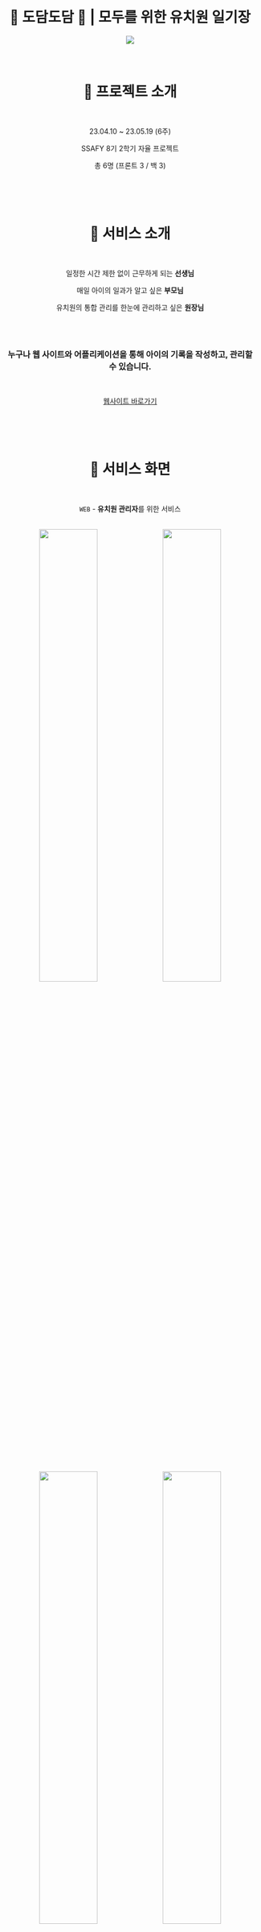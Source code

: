 <div align=center>

# 🐣 **도담도담** 🐤 | 모두를 위한 유치원 일기장

<img src="https://github.com/wohaha-dodamdodam/dodamdodam/assets/107095081/65f12a5e-c9dc-4438-bb32-b8525af7bb03" >

<br>
<br>
<br>

# 💛 프로젝트 소개
<br>

23.04.10 ~ 23.05.19 (6주)

SSAFY 8기 2학기 자율 프로젝트 

총 6명 (프론트 3 / 백 3)

<br>
<br>
<br>

# 💛 서비스 소개 

<br>

일정한 시간 제한 없이 근무하게 되는 **선생님**

매일 아이의 일과가 알고 싶은 **부모님**

유치원의 통합 관리를 한눈에 관리하고 싶은 **원장님**

<br>
<br>

### **누구나 웹 사이트와 어플리케이션을 통해 아이의 기록을 작성하고, 관리할 수 있습니다.**

<br>

[웹사이트 바로가기](https://dodamdodam.site)


<br>
<br>
<br>



# 💛 서비스 화면 

<br>

`WEB` - **유치원 관리자**를 위한 서비스
<br>
<br>

<img src="https://github.com/wohaha-dodamdodam/dodamdodam/assets/107095081/d45905bf-4ac2-46ca-b046-0ea5627fe4f3" width="48%" />
<img src="https://github.com/wohaha-dodamdodam/dodamdodam/assets/107095081/76abd22d-22cc-4263-86af-fcbda3da1782" width="48%" />

<img src="https://github.com/wohaha-dodamdodam/dodamdodam/assets/107095081/23ec6abf-dd37-4907-bca4-2622e46838f9" width="48%" />
<img src="https://github.com/wohaha-dodamdodam/dodamdodam/assets/107095081/af86c702-99a0-456a-8e8a-c6a101ffcec2" width="48%" />

<br>
<br>
<br>

`APP` - **학부모**와 **선생님**을 위한 서비스
<br>
<br>


<div align="start"> [ 학부모 ] </div>
<br>

|||||
|:---:|:---:|:---:|:---:|
|![학부모 메인](https://github.com/wohaha-dodamdodam/dodamdodam/assets/107095081/69a1a7e4-c3de-4a9a-8803-d509f110c100)|![등하원 의뢰서 화면](https://github.com/wohaha-dodamdodam/dodamdodam/assets/107095081/512e52ee-8857-4758-ab39-e5c02bb261a9)|![투약 의뢰서 목록](https://github.com/wohaha-dodamdodam/dodamdodam/assets/107095081/e55de47c-62ec-4940-9292-3254c241d15d)|![투약 의뢰서 작성](https://github.com/wohaha-dodamdodam/dodamdodam/assets/107095081/df4b1d4b-3eac-45ea-92c8-bbe49fc1eee0)|
|학부모 메인화면|등하원 의뢰서|투약의뢰서 목록|투약의뢰서 작성|
|![채팅 가능 목록](https://github.com/wohaha-dodamdodam/dodamdodam/assets/107095081/ce48b41c-4b79-4f84-b81c-a1d97b2cc0f9)|![아이 변경추가하기](https://github.com/wohaha-dodamdodam/dodamdodam/assets/107095081/e1ee9a23-3685-49e8-849a-318898113454)|![날짜별 일정 목록](https://github.com/wohaha-dodamdodam/dodamdodam/assets/107095081/f5b2f61a-1e3e-4cd5-ad6d-efd1c1e65fad)|![날짜별 식단 목록](https://github.com/wohaha-dodamdodam/dodamdodam/assets/107095081/84e365cc-626b-480e-9c8b-d4a2356ecc6b)|
|채팅 가능 목록|아이 변경/추가하기|날짜별 일정 화면|날짜별 식단 화면|

<br>
<br>
<br>

<div align="start"> [ 선생님 ] </div>

<br>

|||||
|:---:|:---:|:---:|:---:|
|![알림장 목록](https://github.com/wohaha-dodamdodam/dodamdodam/assets/107095081/b8b95947-c776-4de9-8f37-ce7ba3e72d13)|![알림장 작성](https://github.com/wohaha-dodamdodam/dodamdodam/assets/107095081/11a849fd-9949-4045-a80a-2086476bca23)|![알림장 상세](https://github.com/wohaha-dodamdodam/dodamdodam/assets/107095081/4312d7b0-2fe3-48fa-b86e-856988a5d0de)|![알림장 자동완성](https://github.com/wohaha-dodamdodam/dodamdodam/assets/107095081/8a68c439-5a5a-493e-bdd3-7e0394dfda85)|
|알림장 목록|알림장 작성|알림장 상세화면|알림장 자동완성|
|![등하원확인목록](https://github.com/wohaha-dodamdodam/dodamdodam/assets/107095081/0237ac91-811c-4170-9395-f27c94c71208)|![등하원의뢰서 상세](https://github.com/wohaha-dodamdodam/dodamdodam/assets/107095081/69b05a6b-c58b-44c5-944e-a486107a33bc)|![투약의뢰서 목록](https://github.com/wohaha-dodamdodam/dodamdodam/assets/107095081/aaaeb350-b307-4437-852f-68d7d551bd21)|![투약의뢰서 상세](https://github.com/wohaha-dodamdodam/dodamdodam/assets/107095081/0a6331e2-d703-4381-9f4e-584cd9ce9e84)|
|등하원 확인서 목록|등하원 확인서 상세|투약의뢰서 목록|투약의뢰서 상세|
|![일정 추가](https://github.com/wohaha-dodamdodam/dodamdodam/assets/107095081/5156003a-0df5-47db-a186-db894ea62dfe)|![일정 삭제](https://github.com/wohaha-dodamdodam/dodamdodam/assets/107095081/0f3c9f8a-8bad-4ac5-81de-8c54ac2fef12)|![채팅 가능 목록-교사](https://github.com/wohaha-dodamdodam/dodamdodam/assets/107095081/b0bd6623-5fb5-4c2f-a501-e413104dd11b)|![방해 금지 모드](https://github.com/wohaha-dodamdodam/dodamdodam/assets/107095081/bd153fac-9b40-43ac-8bcf-496952b4619c)|
|캘린더 일정 추가|캘린더 일정 삭제|채팅 가능 목록|방해금지 모드|







<br>
<br>
<br>

# 💛 개발 환경
<br />

`BACKEND` **|**
![스프링부트](https://img.shields.io/badge/-SpringBoot-brightgreen) 
![스프링JPA](https://img.shields.io/badge/-SpringJPA-brightgreen)
![sequrity](https://img.shields.io/badge/-SpringSecurity-brightgreen)
![queryDsl](https://img.shields.io/badge/-QueryDsl-informational)
![webflux](https://img.shields.io/badge/-WebFlux-brightgreen)
![coolsms](https://img.shields.io/badge/-coolsms-orange)

`FRONTEND-WEB` **|**
![react](https://img.shields.io/badge/-React-informational)
![nextjs](https://img.shields.io/badge/-Next.js-black)
![typescript](https://img.shields.io/badge/-TypeScript-informational)
![react-query](https://img.shields.io/badge/-ReactQuery-red)
![tailwindCSS](https://img.shields.io/badge/-tailwindCSS-informational)


`FRONTEND-APP` **|**
![flutter](https://img.shields.io/badge/-Flutter-blue)
![getx](https://img.shields.io/badge/-GetX-blueviolet)
![http](https://img.shields.io/badge/-http-black)
![SharedPreference](https://img.shields.io/badge/-SharedPreference-white)

`CI/CD` **|**
![Jenkins](https://img.shields.io/badge/-Jenkins-red)
![Docker](https://img.shields.io/badge/-Docker-blue)

`SERVER` **|**
![Nginx](https://img.shields.io/badge/-NGINX-success)
![cloudfront](https://img.shields.io/badge/-CloudFront-red)
![s3](https://img.shields.io/badge/-S3-red)
![EC2](https://img.shields.io/badge/-EC2-orange)





</div>
